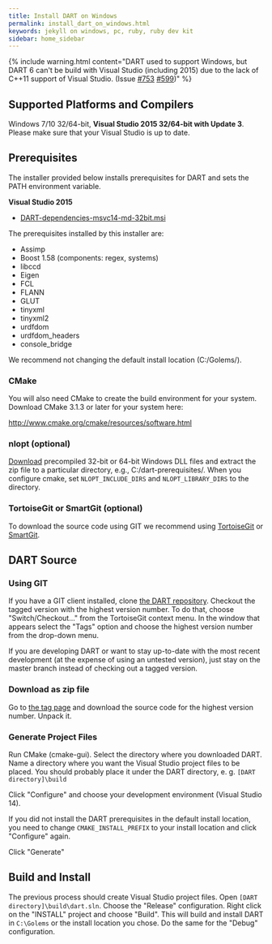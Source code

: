 ```yaml
---
title: Install DART on Windows
permalink: install_dart_on_windows.html
keywords: jekyll on windows, pc, ruby, ruby dev kit
sidebar: home_sidebar
---
```


{% include warning.html content="DART used to support Windows, but DART 6 can't be build with Visual Studio (including 2015) due to the lack of C++11 support of Visual Studio. (Issue [#753](https://github.com/dartsim/dart/issues/753) [#599](https://github.com/dartsim/dart/issues/599))" %}

## Supported Platforms and Compilers

Windows 7/10 32/64-bit, **Visual Studio 2015 32/64-bit with Update 3**. Please make sure that your Visual Studio is up to date.

## Prerequisites 

The installer provided below installs prerequisites for DART and sets the PATH environment variable.

**Visual Studio 2015**

* [DART-dependencies-msvc14-md-32bit.msi](https://github.com/dartsim/dart-prerequisites-windows-installers/raw/master/02/DART-dependencies-msvc14-md-32bit.msi)

The prerequisites installed by this installer are:

- Assimp
- Boost 1.58 (components: regex, systems)
- libccd
- Eigen
- FCL
- FLANN
- GLUT
- tinyxml
- tinyxml2
- urdfdom
- urdfdom_headers
- console_bridge

We recommend not changing the default install location (C:/Golems/).

### CMake

You will also need CMake to create the build environment for your system. Download CMake 3.1.3 or later for your system here:

http://www.cmake.org/cmake/resources/software.html

### nlopt (optional)

[Download](http://ab-initio.mit.edu/wiki/index.php/NLopt_on_Windows) precompiled 32-bit or 64-bit Windows DLL files and extract the zip file to a particular directory, e.g., C:/dart-prerequisites/. When you configure cmake, set `NLOPT_INCLUDE_DIRS` and `NLOPT_LIBRARY_DIRS` to the directory.

### TortoiseGit or SmartGit (optional)

To download the source code using GIT we recommend using [TortoiseGit](http://code.google.com/p/tortoisegit/wiki/Download) or [SmartGit](http://www.syntevo.com/smartgit/download).

## DART Source

### Using GIT

If you have a GIT client installed, clone [the DART repository](https://github.com/dartsim/dart.git). Checkout the tagged version with the highest version number. To do that, choose "Switch/Checkout..." from the TortoiseGit context menu. In the window that appears select the "Tags" option and choose the highest version number from the drop-down menu.

If you are developing DART or want to stay up-to-date with the most recent development (at the expense of using an untested version), just stay on the master branch instead of checking out a tagged version.

### Download as zip file

Go to [the tag page](https://github.com/dartsim/dart/tags) and download the source code for the highest version number. Unpack it.

### Generate Project Files

Run CMake (cmake-gui). Select the directory where you downloaded DART. Name a directory where you want the Visual Studio project files to be placed. You should probably place it under the DART directory, e. g. `[DART directory]\build`

Click "Configure" and choose your development environment (Visual Studio 14).

If you did not install the DART prerequisites in the default install location, you need to change `CMAKE_INSTALL_PREFIX` to your install location and click "Configure" again.

Click "Generate"

## Build and Install

The previous process should create Visual Studio project files. Open `[DART directory]\build\dart.sln`. Choose the "Release" configuration. Right click on the "INSTALL" project and choose "Build". This will build and install DART in `C:\Golems` or the install location you chose. Do the same for the "Debug" configuration.

